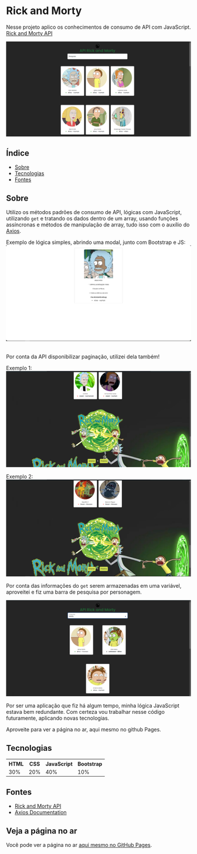 <h1>Rick and Morty</h1>

Nesse projeto aplico os conhecimentos de consumo de API com JavaScript. [Rick and Morty API](https://rickandmortyapi.com/)

![Home Image](img/readme/home.png)

<h2>Índice</h2>

- [Sobre](#sobre)
- [Tecnologias](#tecnologias)
- [Fontes](#fontes)

## Sobre

Utilizo os métodos padrões de consumo de API, lógicas com JavaScript, utilizando `get` e tratando os dados dentro de um array, usando funções assíncronas e métodos de manipulação de array, tudo isso com o auxílio do [Axios](https://axios-http.com/ptbr/docs/intro).

Exemplo de lógica simples, abrindo uma modal, junto com Bootstrap e JS:<br>
![Modal Image](img/readme/modal.png)<br><br>

Por conta da API disponibilizar paginação, utilizei dela também!<br> 

Exemplo 1:<br>
![Pagination Image](img/readme/paginacao.png)<br>

Exemplo 2:<br>
![Pagination Image](img/readme/paginacao2.png)<br>

Por conta das informações do `get` serem armazenadas em uma variável, aproveitei e fiz uma barra de pesquisa por personagem.

![Search Image](img/readme/pesquisa.png)

Por ser uma aplicação que fiz há algum tempo, minha lógica JavaScript estava bem redundante. Com certeza vou trabalhar nesse código futuramente, aplicando novas tecnologias.

Aproveite para ver a página no ar, aqui mesmo no github Pages.

## Tecnologias

<table>
  <tr>
    <th>HTML</th>
    <th>CSS</th>
    <th>JavaScript</th>
    <th>Bootstrap</th>
  </tr>
  <tr>
    <td>30%</td>
    <td>20%</td>
    <td>40%</td>
    <td>10%</td>
  </tr>
</table>

## Fontes

- [Rick and Morty API](https://rickandmortyapi.com/)
- [Axios Documentation](https://axios-http.com/ptbr/docs/intro)


## Veja a página no ar

Você pode ver a página no ar [aqui mesmo no GitHub Pages](https://MathOlavoLuna.github.io/api-rickandmorty/).
